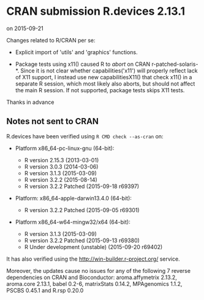 # CRAN submission R.devices 2.13.1
on 2015-09-21

Changes related to R/CRAN per se:

* Explicit import of 'utils' and 'graphics' functions.

* Package tests using x11() caused R to _abort_ on CRAN
  r-patched-solaris-*.  Since it is not clear whether
  capabilities('x11') will properly reflect lack of
  X11 support, I instead use new capabilitiesX11() that
  check x11() in a separate R session, which most likely
  also aborts, but should not affect the main R session.
  If not supported, package tests skips X11 tests.

Thanks in advance


## Notes not sent to CRAN
R.devices have been verified using `R CMD check --as-cran` on:

* Platform x86_64-pc-linux-gnu (64-bit):
  - R version 2.15.3 (2013-03-01)
  - R version 3.0.3 (2014-03-06)
  - R version 3.1.3 (2015-03-09)
  - R version 3.2.2 (2015-08-14)
  - R version 3.2.2 Patched (2015-09-18 r69397)

* Platform: x86_64-apple-darwin13.4.0 (64-bit):
  - R version 3.2.2 Patched (2015-09-05 r69301)

* Platform x86_64-w64-mingw32/x64 (64-bit):
  - R version 3.1.3 (2015-03-09)
  - R version 3.2.2 Patched (2015-09-13 r69380)
  - R Under development (unstable) (2015-09-20 r69402)

It has also verified using the <http://win-builder.r-project.org/> service.

Moreover, the updates cause no issues for any of the following 7 reverse dependencies on CRAN and Bioconductor: aroma.affymetrix 2.13.2, aroma.core 2.13.1, babel 0.2-6, matrixStats 0.14.2, MPAgenomics 1.1.2, PSCBS 0.45.1 and R.rsp 0.20.0

